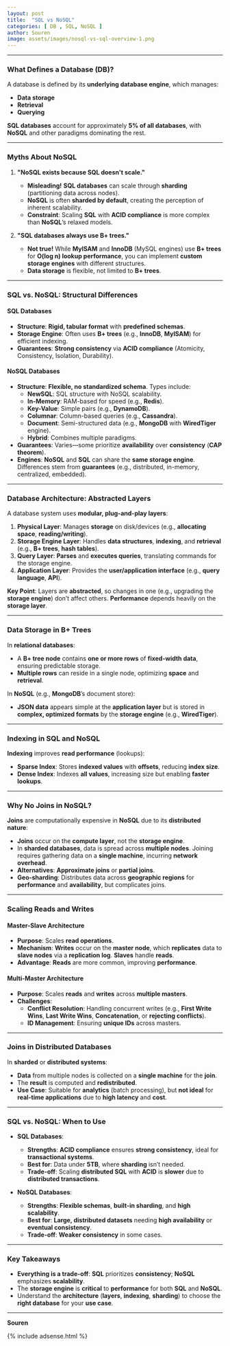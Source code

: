 ```yaml
---
layout: post
title:  "SQL vs NoSQL"
categories: [ DB , SQL, NoSQL ]
author: Souren
image: assets/images/nosql-vs-sql-overview-1.png
---
```



---

### **What Defines a Database (DB)?**
A database is defined by its **underlying database engine**, which manages:
- **Data storage**
- **Retrieval**
- **Querying**

**SQL databases** account for approximately **5% of all databases**, with **NoSQL** and other paradigms dominating the rest.

---

### **Myths About NoSQL**
1. **"NoSQL exists because SQL doesn't scale."**
   - **Misleading!** **SQL databases** can scale through **sharding** (partitioning data across nodes).
   - **NoSQL** is often **sharded by default**, creating the perception of inherent scalability.
   - **Constraint**: Scaling **SQL** with **ACID compliance** is more complex than **NoSQL**’s relaxed models.

2. **"SQL databases always use B+ trees."**
   - **Not true!** While **MyISAM** and **InnoDB** (MySQL engines) use **B+ trees** for **O(log n) lookup performance**, you can implement **custom storage engines** with different structures.
   - **Data storage** is flexible, not limited to **B+ trees**.

---

### **SQL vs. NoSQL: Structural Differences**
#### **SQL Databases**
- **Structure**: **Rigid, tabular format** with **predefined schemas**.
- **Storage Engine**: Often uses **B+ trees** (e.g., **InnoDB**, **MyISAM**) for efficient indexing.
- **Guarantees**: **Strong consistency** via **ACID compliance** (Atomicity, Consistency, Isolation, Durability).

#### **NoSQL Databases**
- **Structure**: **Flexible, no standardized schema**. Types include:
  - **NewSQL**: SQL structure with NoSQL scalability.
  - **In-Memory**: RAM-based for speed (e.g., **Redis**).
  - **Key-Value**: Simple pairs (e.g., **DynamoDB**).
  - **Columnar**: Column-based queries (e.g., **Cassandra**).
  - **Document**: Semi-structured data (e.g., **MongoDB** with **WiredTiger** engine).
  - **Hybrid**: Combines multiple paradigms.
- **Guarantees**: Varies—some prioritize **availability** over **consistency** (**CAP theorem**).
- **Engines**: **NoSQL** and **SQL** can share the **same storage engine**. Differences stem from **guarantees** (e.g., distributed, in-memory, centralized, embedded).

---

### **Database Architecture: Abstracted Layers**
A database system uses **modular, plug-and-play layers**:
1. **Physical Layer**: Manages **storage** on disk/devices (e.g., **allocating space**, **reading/writing**).
2. **Storage Engine Layer**: Handles **data structures**, **indexing**, and **retrieval** (e.g., **B+ trees**, **hash tables**).
3. **Query Layer**: **Parses** and **executes queries**, translating commands for the storage engine.
4. **Application Layer**: Provides the **user/application interface** (e.g., **query language**, **API**).

**Key Point**: Layers are **abstracted**, so changes in one (e.g., upgrading the **storage engine**) don’t affect others. **Performance** depends heavily on the **storage layer**.

---

### **Data Storage in B+ Trees**
In **relational databases**:
- A **B+ tree node** contains **one or more rows** of **fixed-width data**, ensuring predictable storage.
- **Multiple rows** can reside in a single node, optimizing **space** and **retrieval**.

In **NoSQL** (e.g., **MongoDB**’s document store):
- **JSON data** appears simple at the **application layer** but is stored in **complex, optimized formats** by the **storage engine** (e.g., **WiredTiger**).

---

### **Indexing in SQL and NoSQL**
**Indexing** improves **read performance** (lookups):
- **Sparse Index**: Stores **indexed values** with **offsets**, reducing **index size**.
- **Dense Index**: Indexes **all values**, increasing size but enabling **faster lookups**.

---

### **Why No Joins in NoSQL?**
**Joins** are computationally expensive in **NoSQL** due to its **distributed nature**:
- **Joins** occur on the **compute layer**, not the **storage engine**.
- In **sharded databases**, data is spread across **multiple nodes**. Joining requires gathering data on a **single machine**, incurring **network overhead**.
- **Alternatives**: **Approximate joins** or **partial joins**.
- **Geo-sharding**: Distributes data across **geographic regions** for **performance** and **availability**, but complicates joins.

---

### **Scaling Reads and Writes**
#### **Master-Slave Architecture**
- **Purpose**: Scales **read operations**.
- **Mechanism**: **Writes** occur on the **master node**, which **replicates** data to **slave nodes** via a **replication log**. **Slaves** handle **reads**.
- **Advantage**: **Reads** are more common, improving **performance**.

#### **Multi-Master Architecture**
- **Purpose**: Scales **reads** and **writes** across **multiple masters**.
- **Challenges**:
  - **Conflict Resolution**: Handling concurrent writes (e.g., **First Write Wins**, **Last Write Wins**, **Concatenation**, or **rejecting conflicts**).
  - **ID Management**: Ensuring **unique IDs** across masters.

---

### **Joins in Distributed Databases**
In **sharded** or **distributed systems**:
- **Data** from multiple nodes is collected on a **single machine** for the **join**.
- The **result** is computed and **redistributed**.
- **Use Case**: Suitable for **analytics** (batch processing), but **not ideal** for **real-time applications** due to **high latency** and **cost**.

---

### **SQL vs. NoSQL: When to Use**
- **SQL Databases**:
  - **Strengths**: **ACID compliance** ensures **strong consistency**, ideal for **transactional systems**.
  - **Best for**: Data under **5TB**, where **sharding** isn’t needed.
  - **Trade-off**: Scaling **distributed SQL** with **ACID** is **slower** due to **distributed transactions**.

- **NoSQL Databases**:
  - **Strengths**: **Flexible schemas**, **built-in sharding**, and **high scalability**.
  - **Best for**: **Large, distributed datasets** needing **high availability** or **eventual consistency**.
  - **Trade-off**: **Weaker consistency** in some cases.

---

### **Key Takeaways**
- **Everything is a trade-off**: **SQL** prioritizes **consistency**; **NoSQL** emphasizes **scalability**.
- The **storage engine** is **critical** to **performance** for both **SQL** and **NoSQL**.
- Understand the **architecture** (**layers**, **indexing**, **sharding**) to choose the **right database** for your **use case**.

---

**Souren**

{% include adsense.html %}
